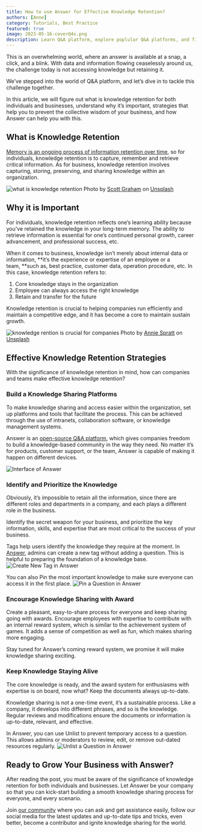 ```yaml
---
title: How to use Answer for Effective Knowledge Retention?
authors: [Anne]
category: Tutorials, Best Practice
featured: true
image: 2023-05-16-cover@4x.png
description: Learn Q&A platform, explore poplular Q&A platforms, and find out how to get the most out of it.
---
```

This is an overwhelming world, where an answer is available at a snap, a click, and a blink. With data and information flowing ceaselessly around us, the challenge today is not accessing knowledge but retaining it. 

We’ve stepped into the world of Q&A platform, and let’s dive in to tackle this challenge together. 

In this article, we will figure out what is knowledge retention for both individuals and businesses, understand why it’s important, strategies that help you to prevent the collective wisdom of your business, and how Answer can help you with this.

## What is Knowledge Retention

 [Memory is an ongoing process of information retention over time](https://bokcenter.harvard.edu/how-memory-works), so for individuals, knowledge retention is to capture, remember and retrieve critical information. As for business, knowledge retention involves capturing, storing, preserving, and sharing knowledge within an organization. 

![what is knowledge retention](knowledgeretention1.jpg)
Photo by [Scott Graham](https://unsplash.com/@homajob?utm_source=unsplash&utm_medium=referral&utm_content=creditCopyText) on [Unsplash](https://unsplash.com/photos/5fNmWej4tAA?utm_source=unsplash&utm_medium=referral&utm_content=creditCopyText)

## Why it is Important 

For individuals, knowledge retention reflects one’s learning ability because you’ve retained the knowledge in your long-term memory. The ability to retrieve information is essential for one’s continued personal growth, career advancement, and professional success, etc. 

When it comes to business, knowledge isn’t merely about internal data or information, **it’s the experience or expertise of an employee or a team, **such as, best practice, customer data, operation procedure, etc. In this case, knowledge retention refers to:
1. Core knowledge stays in the organization
2. Employee can always access the right knowledge 
3. Retain and transfer for the future

Knowledge retention is crucial to helping companies run efficiently and maintain a competitive edge, and it has become a core to maintain sustain growth.

![knowledge rention is crucial for companies](knowledgeretention2.jpg)
Photo by [Annie Spratt](https://unsplash.com/@anniespratt?utm_source=unsplash&utm_medium=referral&utm_content=creditCopyText) on [Unsplash](https://unsplash.com/photos/QckxruozjRg?utm_source=unsplash&utm_medium=referral&utm_content=creditCopyText)

## Effective Knowledge Retention Strategies

With the significance of knowledge retention in mind, how can companies and teams make effective knowledge retention? 

### Build a Knowledge Sharing Platforms

To make knowledge sharing and access easier within the organization, set up platforms and tools that facilitate the process. This can be achieved through the use of intranets, collaboration software, or knowledge management systems. 

Answer is an [open-source Q&A platform](https://github.com/answerdev/answer), which gives companies freedom to build a knowledge-based community in the way they need. No matter it’s for products, customer support, or the team, Answer is capable of making it happen on different devices.

![Interface of Answer](knowledgeretention3.png)

### Identify and Prioritize the Knowledge 

Obviously, it’s impossible to retain all the information, since there are different roles and departments in a company, and each plays a different role in the business. 

Identify the secret weapon for your business, and prioritize the key information, skills, and expertise that are most critical to the success of your business. 

Tags help users identify the knowledge they require at the moment. In [Answer](https://meta.answer.dev/questions/D1V8/how-to-create-some-tags-without-add-question), admins can create a new tag without adding a question. This is helpful to preparing the foundation of a knowledge base.
![Create New Tag in Answer](knowledgeretention4.png)

You can also Pin the most important knowledge to make sure everyone can access it in the first place.
![Pin a Question in Answer](knowledgeretention5.gif)

### Encourage Knowledge Sharing with Award
Create a pleasant, easy-to-share process for everyone and keep sharing going with awards. Encourage employees with expertise to contribute with an internal reward system, which is similar to the achievement system of games. It adds a sense of competition as well as fun, which makes sharing more engaging.   

Stay tuned for Answer’s coming reward system, we promise it will make knowledge sharing exciting.

### Keep Knowledge Staying Alive
The core knowledge is ready, and the award system for enthusiasms with expertise is on board, now what? Keep the documents always up-to-date.

Knowledge sharing is not a one-time event, it’s a sustainable process. Like a company, it develops into different phrases, and so is the knowledge. Regular reviews and modifications ensure the documents or information is up-to-date, relevant, and effective.  

In Answer, you can use Unlist to prevent temporary access to a question. This allows admins or moderators to review, edit, or remove out-dated resources regularly. 
![Unlist a Question in Answer](knowledgeretention6.gif)

## Ready to Grow Your Business with Answer?
After reading the post, you must be aware of the significance of knowledge retention for both individuals and businesses. Let Answer be your company so that you can kick-start building a smooth knowledge sharing process for everyone, and every scenario. 

Join [our community](https://meta.answer.dev/) where you can ask and get assistance easily, follow our social media for the latest updates and up-to-date tips and tricks, even better, become a contributor and ignite knowledge sharing for the world. 